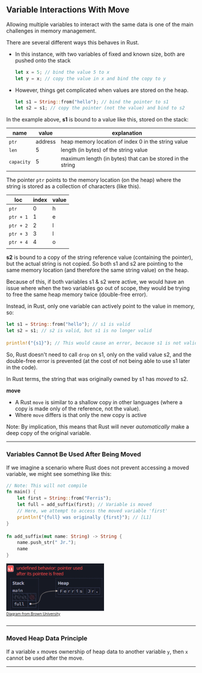 ## Variable Interactions With Move ##

Allowing multiple variables to interact with the same data is one of the
main challenges in memory management.

There are several different ways this behaves in Rust.

* In this instance, with two variables of fixed and known size, both are
pushed onto the stack

    ```rust
    let x = 5; // bind the value 5 to x
    let y = x; // copy the value in x and bind the copy to y
    ```

* However, things get complicated when values are stored on the heap.

    ```rust
    let s1 = String::from("hello"); // bind the pointer to s1
    let s2 = s1; // copy the pointer (not the value) and bind to s2
    ```

In the example above, **s1** is bound to a value like this, stored on the stack:

|name|value|explanation|
|-|-|-|
|```ptr```|address|heap memory location of index 0 in the string value|
|```len```|5|length (in bytes) of the string value|
|```capacity```|5|maximum length (in bytes) that can be stored in the string|
||||

The pointer ```ptr``` points to the memory location (on the heap) where the string is stored as a collection of characters (like this).

|loc|index|value|
|-|-|-|
|```ptr```|0|h|
|```ptr + 1```|1|e|
|```ptr + 2```|2|l|
|```ptr + 3```|3|l|
|```ptr + 4```|4|o|
||||

**s2** is bound to a copy of the string reference value (containing the 
pointer), but the actual string is not copied. So both s1 and s2 are pointing to the same memory location (and therefore the same string value) on the heap.

Because of this, if both variables s1 & s2 were active, we would have an 
issue where when the two variables go out of scope, they would be trying to 
free the same heap memory twice (double-free error).

Instead, in Rust, only one variable can actively point to the value in 
memory, so:

```rust
let s1 = String::from("hello"); // s1 is valid
let s2 = s1; // s2 is valid, but s1 is no longer valid

println!("{s1}"); // This would cause an error, because s1 is not valid
```

So, Rust doesn't need to call ```drop``` on s1, only on the valid value s2,
and the double-free error is prevented (at the cost of not being able to use
s1 later in the code).

In Rust terms, the string that was originally owned by s1 has *moved* to s2.

**move**
* A Rust ```move``` is similar to a shallow copy in other languages (where a
  copy is made only of the reference, not the value).
* Where ```move``` differs is that only the new copy is active

Note: By implication, this means that Rust will never *automatically* make a deep copy of the original variable.

---

### Variables Cannot Be Used After Being Moved ###

If we imagine a scenario where Rust does not prevent accessing a
moved variable, we might see something like this:

```rust
// Note: This will not compile
fn main() {
    let first = String::from("Ferris");
    let full = add_suffix(first); // Variable is moved
    // Here, we attempt to access the moved variable 'first'
    println!("{full} was originally {first}"); // [L1]
}

fn add_suffix(mut name: String) -> String {
    name.push_str(" Jr.");
    name
}
```

<img src="../additional-files/images/diagram0401g.png"
     style="width:260px;" alt="Diagram 4.gf"
     title="Diagram 4.1g">
<br><sup><sup>[Diagram from Brown University](https://rust-book.cs.brown.edu)</sup></sup>

---

### Moved Heap Data Principle ###

If a variable ```x``` moves ownership of heap data to another
variable ```y```, then ```x``` cannot be used after the move.

---
